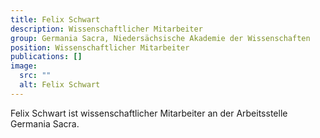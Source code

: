 ```yaml
---
title: Felix Schwart
description: Wissenschaftlicher Mitarbeiter
group: Germania Sacra, Niedersächsische Akademie der Wissenschaften
position: Wissenschaftlicher Mitarbeiter
publications: []
image:
  src: ""
  alt: Felix Schwart
---
```


Felix Schwart ist wissenschaftlicher Mitarbeiter an der Arbeitsstelle Germania Sacra.
